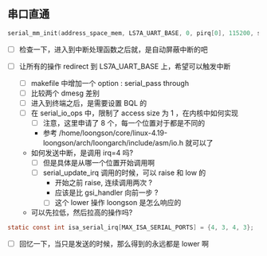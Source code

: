 ## 串口直通

```c
serial_mm_init(address_space_mem, LS7A_UART_BASE, 0, pirq[0], 115200, serial_hd(0), DEVICE_NATIVE_ENDIAN);
```

- [ ] 检查一下，进入到中断处理函数之后就，是自动屏蔽中断的吧

- [ ] 让所有的操作 redirect 到 LS7A_UART_BASE 上，希望可以触发中断
  - [ ] makefile 中增加一个 option : serial_pass through
  - [ ] 比较两个 dmesg 差别
  - [ ] 进入到终端之后，是需要设置 BQL 的
  - [ ] 在 serial_io_ops 中，限制了 access size 为 1 ，在内核中如何实现
    - [ ] 注意，这里申请了 8 个，每一个位置对于都是不同的
    - 参考 /home/loongson/core/linux-4.19-loongson/arch/loongarch/include/asm/io.h 就可以了
  - 如何发送中断，是调用 irq=4 吗?
    - [ ] 但是具体是从哪一个位置开始调用啊
    - [ ] serial_update_irq 调用的时候，可以 raise 和 low 的
      - 开始之前 raise, 连续调用两次 ?
      - 应该是比 gsi_handler 向前一步 ?
      - [ ] 这个 lower 操作 loongson 是怎么响应的
  - 可以先拉低，然后拉高的操作吗?

```c
static const int isa_serial_irq[MAX_ISA_SERIAL_PORTS] = {4, 3, 4, 3};
```
- [ ] 回忆一下，当只是发送的时候，那么得到的永远都是 lower 啊
